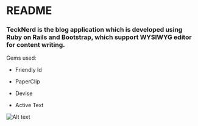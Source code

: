 # README

### TeckNerd is the blog application which is developed using Ruby on Rails and Bootstrap, which support WYSIWYG editor for content writing.

Gems used:

* Friendly Id

* PaperClip

* Devise

* Active Text

![Alt text](https://drive.google.com/open?id=1YwLXPiutMTm7r_ju6llpR8s4xts4TtF3, "TeckNerd")
